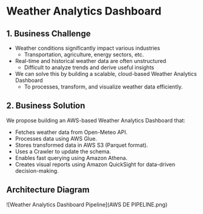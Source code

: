 # Weather Analytics Dashboard

## 1. Business Challenge
- Weather conditions significantly impact various industries
  - Transportation, agriculture, energy sectors, etc.
- Real-time and historical weather data are often unstructured
  - Difficult to analyze trends and derive useful insights
- We can solve this by building a scalable, cloud-based Weather Analytics Dashboard
  - To processes, transform, and visualize weather data efficiently.

## 2. Business Solution
 We propose building an AWS-based Weather Analytics Dashboard that:
 - Fetches weather data from Open-Meteo API.
 - Processes data using AWS Glue.
 - Stores transformed data in AWS S3 (Parquet format).
 - Uses a Crawler to update the schema.
 - Enables fast querying using Amazon Athena.
 - Creates visual reports using Amazon QuickSight for data-driven decision-making.

## Architecture Diagram 
![Weather Analytics Dashboard Pipeline](AWS DE PIPELINE.png)
